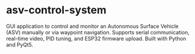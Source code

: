 # asv-control-system
GUI application to control and monitor an Autonomous Surface Vehicle (ASV) manually or via waypoint navigation. Supports serial communication, real-time video, PID tuning, and ESP32 firmware upload. Built with Python and PyQt5.

